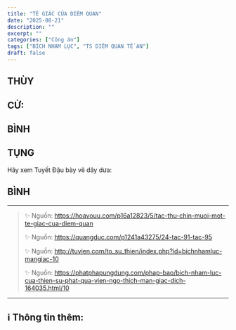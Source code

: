 ```yaml
---
title: "TÊ GIÁC CỦA DIÊM QUAN"
date: "2025-08-21"
description: ""
excerpt: ""
categories: ["Công án"]
tags: ["BÍCH NHAM LỤC", "TS DIÊM QUAN TỀ AN"]
draft: false
---
```


## THÙY

> 

## CỬ:

> 

## BÌNH



## TỤNG

Hãy xem Tuyết Đậu bày vẽ dây dưa:

> 

## BÌNH



***

> ✨ Nguồn:  https://hoavouu.com/p16a12823/5/tac-thu-chin-muoi-mot-te-giac-cua-diem-quan
>
> ✨ Nguồn:  https://quangduc.com/p1241a43275/24-tac-91-tac-95
>
> ✨ Nguồn:  http://tuvien.com/to_su_thien/index.php?id=bichnhamluc-mangiac-10
>
> ✨ Nguồn:  https://phatphapungdung.com/phap-bao/bich-nham-luc-cua-thien-su-phat-qua-vien-ngo-thich-man-giac-dich-164035.html/10

***

## ℹ️ Thông tin thêm:

[^1]: ⭐️  <a href="https://blog.phapthihoi.org/gt-member/ts-van-mon-van-yen/" target="_blank">TS VÂN MÔN VĂN YỂN</a>


